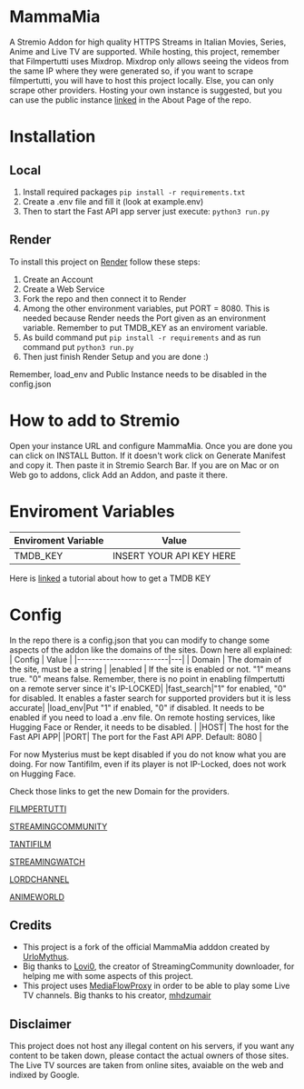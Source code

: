 # MammaMia
A Stremio Addon for high quality HTTPS Streams in Italian
Movies, Series, Anime and Live TV are supported.
While hosting, this project, remember that Filmpertutti uses Mixdrop. Mixdrop only allows seeing the videos from the same IP where they were generated so, if you want to scrape filmpertutti, you will have to host this project locally. Else, you can only scrape other providers.
Hosting your own instance is suggested, but you can use the public instance [linked](https://mammamia-ig0e.onrender.com/) in the About Page of the repo.

# Installation
## Local
1. Install required packages
``pip install -r requirements.txt ``
2. Create a .env file and fill it (look at example.env)
3. Then to start the Fast API app server just execute:
``python3 run.py``

## Render
To install this project on [Render](https://render.com/) follow these steps:
1. Create an Account
2. Create a Web Service
3. Fork the repo and then connect it to Render
4. Among the other environment variables, put PORT = 8080. This is needed because Render needs the Port given as an environment variable. Remember to put TMDB_KEY as an enviroment variable.
5. As build command put `` pip install -r requirements `` and as run command put ``python3 run.py ``
6. Then just finish Render Setup and you are done :)

Remember, load_env and Public Instance needs to be disabled in the config.json

# How to add to Stremio
Open your instance URL and configure MammaMia. Once you are done you can click on INSTALL Button. If it doesn't work click on Generate Manifest and copy it. Then paste it  in Stremio Search Bar. If you are on Mac or on Web go to addons, click Add an Addon, and paste it there.

# Enviroment Variables
| Enviroment Variable | Value |
|-------------------------|---|
|TMDB_KEY|INSERT YOUR API KEY HERE|
Here is [linked](https://www.themoviedb.org/settings/api) a tutorial about how to get a TMDB KEY

# Config
In the repo there is a config.json that you can modify to change some aspects of the addon like the domains of the sites. Down here all explained:
| Config | Value |
|-------------------------|---|
| Domain | The domain of the site, must be a string |
|enabled | If the site is enabled or not. "1" means true. "0" means false. Remember, there is no point in enabling filmpertutti on a remote server since it's IP-LOCKED|
|fast_search|"1" for enabled, "0" for disabled. It enables a faster search for supported providers but it is less accurate|
|load_env|Put "1" if enabled, "0" if disabled. It needs to be enabled if you need to load a .env file. On remote hosting services, like Hugging Face or Render, it needs to be disabled. |
|HOST| The host for the Fast API APP|
|PORT| The port for the Fast API APP. Default: 8080 |

For now Mysterius must be kept disabled if you do not know what you are doing.
For now Tantifilm, even if its player is not IP-Locked, does not work on Hugging Face.

Check those links to get the new Domain for the providers.

[FILMPERTUTTI](https://filmpertuttiiii.nuovo.live/)

[STREAMINGCOMMUNITY](https://t.me/+jlXmmprhtakxYWJh)

[TANTIFILM](https://tantinuovo.com/tantifilm-nuovo-indirizzo/)

[STREAMINGWATCH](https://t.me/streamingwatch)

[LORDCHANNEL](https://t.me/+5MQwrb3eqb81NGI0)

[ANIMEWORLD](https://t.me/AnimeWorldITA2)

## Credits
- This project is a fork of the official MammaMia adddon created by [UrloMythus](https://github.com/UrloMythus/MammaMia).
- Big thanks to [Lovi0](https://github.com/Lovi-0), the creator of StreamingCommunity downloader, for helping me with some aspects of this project.
- This project uses [MediaFlowProxy](https://github.com/mhdzumair/mediaflow-proxy/) in order to be able to play some Live TV channels. Big thanks to his creator, [mhdzumair](https://github.com/mhdzumair)

## Disclaimer
This project does not host any  illegal content on his servers, if you want any content  to be taken down, please contact the actual owners of those sites.  
The Live TV sources are taken from online sites, avaiable on the web and indixed by Google. 


